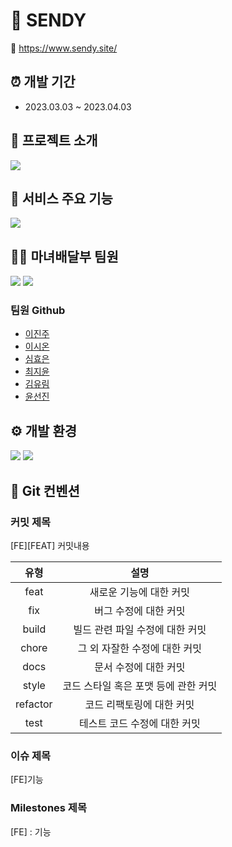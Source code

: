 # 💌 SENDY
🔗 https://www.sendy.site/

## ⏰ 개발 기간
 - 2023.03.03 ~ 2023.04.03 


## 📝 프로젝트 소개 
<img src="https://user-images.githubusercontent.com/115965399/229285585-987c372f-95d4-4f37-9411-587650c44ce9.png"/>

## 📌 서비스 주요 기능

<img src="https://user-images.githubusercontent.com/115965399/229286768-bf2ecae8-7a2d-47a2-9a0c-4725a07799ee.png" />

## 👩‍💻 마녀배달부 팀원
<img src="https://user-images.githubusercontent.com/115965399/229286662-b12162a8-58fe-4691-9658-bc00cbb43ba1.png" />
<img src="https://user-images.githubusercontent.com/115965399/229286663-f095bfae-7a52-42e1-878b-39e4236f2b53.png" />


### 팀원 Github
- [이진주](https://github.com/2realzoo)
- [이시온](https://github.com/sienna0715)
- [심효은](https://github.com/haizellatte)
- [최지윤](https://github.com/jiyoonchol)
- [김유림](https://github.com/U-Lim)
- [윤선진](https://github.com/yoonseonjin)

## ⚙ 개발 환경
<img src="https://user-images.githubusercontent.com/115965399/229286829-2ce68890-611f-420f-854f-939c20fcd198.png" />
<img src="https://user-images.githubusercontent.com/115965399/229286831-085f3a3b-7f27-4f92-aa53-02702312fa5b.png">


## 🧩 Git 컨벤션

### 커밋 제목
[FE][FEAT] 커밋내용 

|   유형    |                 설명                 |
| :------: | :----------------------------------: |
|   feat   |       새로운 기능에 대한 커밋        |
|   fix    |        버그 수정에 대한 커밋         |
|  build   |   빌드 관련 파일 수정에 대한 커밋    |
|  chore   |    그 외 자잘한 수정에 대한 커밋     |
|   docs   |        문서 수정에 대한 커밋         |
|  style   | 코드 스타일 혹은 포맷 등에 관한 커밋 |
| refactor |      코드 리팩토링에 대한 커밋       |
|   test   |     테스트 코드 수정에 대한 커밋     |


### 이슈 제목
[FE]기능

### Milestones 제목
[FE] : 기능
